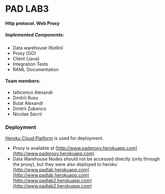 # PAD LAB3

#### Http protocol. Web Proxy


##### Implemented Components:
- Data warehouse (Kotlin)
- Proxy (GO)
- Client (Java)
- Integration Tests
- RAML Documentation

#### Team members:
- Ialticenco Alexandr
- Dmitrii Rusu
- Bulat Alexandr
- Dmitrii Zubenco
- Nicolae Secrii

### Deployment
[Heroku Cloud Platform](https://www.heroku.com) is used for deployment.
- Proxy is available at [http://www.padproxy.herokuapp.com](http://www.padproxy.herokuapp.com)
- Data Warehouse Nodes should not be accessed directly (only through the proxy), but they were also deployed to heroku [http://www.padlab.herokuapp.com](http://www.padlab.herokuapp.com)
[http://www.padlab2.herokuapp.com](http://www.padlab2.herokuapp.com)

